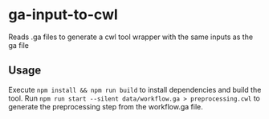 # ga-input-to-cwl
Reads .ga files to generate a cwl tool wrapper with the same inputs as the ga file

## Usage
Execute `npm install && npm run build` to install dependencies and build the tool. Run `npm run start --silent data/workflow.ga > preprocessing.cwl` to generate the preprocessing step from the workflow.ga file.
